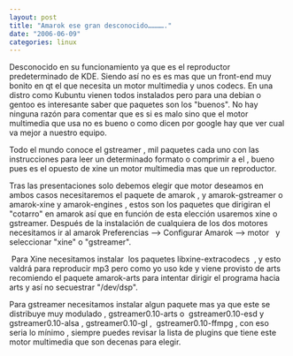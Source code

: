 ```yaml
---
layout: post
title: "Amarok ese gran desconocido…………."
date: "2006-06-09"
categories: linux
---
```


Desconocido en su funcionamiento ya que es el reproductor  predeterminado de KDE. Siendo así no es es mas que un front-end muy bonito en qt el que necesita un motor multimedia y unos codecs. En una distro como Kubuntu vienen todos instalados pero para una debian o gentoo es interesante saber que paquetes son los "buenos". No hay ninguna razón para comentar que es si es malo sino que el motor multimedia que usa no es bueno o como dicen por google hay que ver cual va mejor a nuestro equipo.

Todo el mundo conoce el gstreamer , mil paquetes cada uno con las instrucciones para leer un determinado formato o comprimir a el , bueno pues es el opuesto de xine un motor multimedia mas que un reproductor.

Tras las presentaciones solo debemos elegir que motor deseamos en ambos casos necesitaremos el paquete de amarok , y amarok-gstreamer o amarok-xine y amarok-engines , estos son los paquetes que dirigiran el "cotarro" en amarok así que en función de esta elección usaremos xine o gstreamer. Después de la instalación de cualquiera de los dos motores necesitamos ir al amarok Preferencias --> Configurar Amarok --> motor   y seleccionar "xine" o "gstreamer".

 Para Xine necesitamos instalar  los paquetes libxine-extracodecs  , y esto valdrá para reproducir mp3 pero como yo uso kde y viene provisto de arts recomiendo el paquete amarok-arts para intentar dirigir el programa hacia arts y así no secuestrar "/dev/dsp".

Para gstreamer necesitamos instalar algun paquete mas ya que este se distribuye muy modulado , gstreamer0.10-arts o  gstreamer0.10-esd y  gstreamer0.10-alsa , gstreamer0.10-gl ,  gstreamer0.10-ffmpg , con eso seria lo mínimo , siempre puedes revisar la lista de plugins que tiene este motor multimedia que son decenas para elegir.
